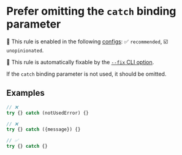 # Prefer omitting the `catch` binding parameter

💼 This rule is enabled in the following [configs](https://github.com/sindresorhus/eslint-plugin-unicorn#recommended-config): ✅ `recommended`, ☑️ `unopinionated`.

🔧 This rule is automatically fixable by the [`--fix` CLI option](https://eslint.org/docs/latest/user-guide/command-line-interface#--fix).

<!-- end auto-generated rule header -->
<!-- Do not manually modify this header. Run: `npm run fix:eslint-docs` -->

If the `catch` binding parameter is not used, it should be omitted.

## Examples

```js
// ❌
try {} catch (notUsedError) {}

// ❌
try {} catch ({message}) {}

// ✅
try {} catch {}
```
